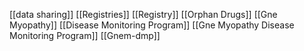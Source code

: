 [[data sharing]]
[[Registries]]
[[Registry]]
[[Orphan Drugs]]
[[Gne Myopathy]]
[[Disease Monitoring Program]]
[[Gne Myopathy Disease Monitoring Program]]
[[Gnem-dmp]]
